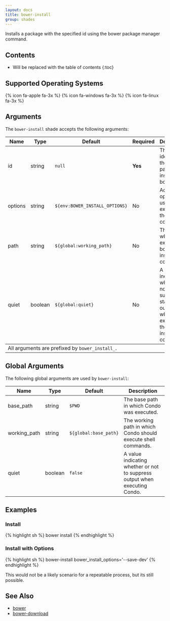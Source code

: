 ```yaml
---
layout: docs
title: bower-install
group: shades
---
```


Installs a package with the specified id using the bower package manager command.

## Contents

* Will be replaced with the table of contents
{:toc}

## Supported Operating Systems

{% icon fa-apple fa-3x %} {% icon fa-windows fa-3x %} {% icon fa-linux fa-3x %}

## Arguments

The `bower-install` shade accepts the following arguments:

<div class="table-responsive">
    <table class="table table-bordered table-striped">
    <thead>
        <tr>
            <th style="width:100px;">Name</th>
            <th style="width:50px;">Type</th>
            <th style="width:50px;">Default</th>
            <th style="width:25px;">Required</th>
            <th>Description</th>
        </tr>
    </thead>
    <tbody>
        <tr>
            <td>id</td>
            <td>string</td>
            <td><code>null</code></td>
            <td><strong>Yes</strong></td>
            <td>The identifier of the package to install using bower.</td>
        </tr>
        <tr>
            <td>options</td>
            <td>string</td>
            <td><code>${env:BOWER_INSTALL_OPTIONS}</code></td>
            <td>No</td>
            <td>Additional options to use when executing the bower command.</td>
        </tr>
        <tr>
            <td>path</td>
            <td>string</td>
            <td><code>${global:working_path}</code></td>
            <td>No</td>
            <td>The path in which to execute the bower install command.</td>
        </tr>
        <tr>
            <td>quiet</td>
            <td>boolean</td>
            <td><code>${global:quiet}</code></td>
            <td>No</td>
            <td>A value indicating whether or not to suppress standard output when executing the bower-install command.</td>
        </tr>
    </tbody>
    <tfooter>
        <tr>
            <td colspan="5">All arguments are prefixed by <code>bower_install_</code>.</td>
        </tr>
    </tfooter>
    </table>
</div>

## Global Arguments

The following global arguments are used by `bower-install`:

<div class="table-responsive">
    <table class="table table-bordered table-striped">
    <thead>
        <tr>
            <th style="width:100px;">Name</th>
            <th style="width:50px;">Type</th>
            <th style="width:50px;">Default</th>
            <th>Description</th>
        </tr>
    </thead>
    <tbody>
        <tr>
            <td>base_path</td>
            <td>string</td>
            <td><code>$PWD</code></td>
            <td>The base path in which Condo was executed.</td>
        </tr>
        <tr>
            <td>working_path</td>
            <td>string</td>
            <td><code>${global:base_path}</code></td>
            <td>The working path in which Condo should execute shell commands.</td>
        </tr>
        <tr>
            <td>quiet</td>
            <td>boolean</td>
            <td><code>false</code></td>
            <td>A value indicating whether or not to suppress output when executing Condo.</td>
        </tr>
    </tbody>
    </table>
</div>

## Examples

### Install

{% highlight sh %}
bower install
{% endhighlight %}

### Install with Options

{% highlight sh %}
bower-install bower_install_options='--save-dev'
{% endhighlight %}

This would not be a likely scenario for a repeatable process, but its still possible.

## See Also

* [bower](/{{site.baseurl}}/shades/bower)
* [bower-download]({{site.baseurl}}/shades/bower-download)